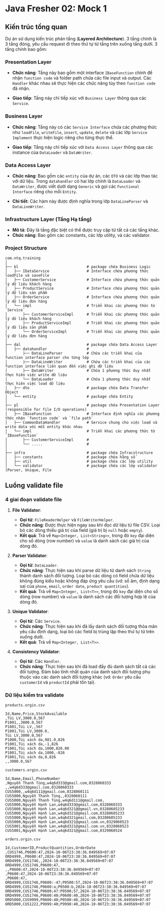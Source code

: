 # Java Fresher 02: Mock 1

## Kiến trúc tổng quan

Dự án sử dụng kiến trúc phân tầng (**Layered Architecture**). 3 tầng chính là 3 tầng đóng, yêu cầu request đi theo thứ
tự từ tầng trên xuống tầng dưới. 3 tầng chính bao gồm:

### Presentation Layer

- **Chức năng**: Tầng này bao gồm một interface `IBaseFunction` chính để nhận `function code` và folder path chứa các
  file
  input và output. Các `Handler` khác nhau sẽ thực hiện các chức năng tùy theo `function code` đã nhận.

- **Giao tiếp**: Tầng này chỉ tiếp xúc với `Business Layer` thông qua các `Service`.

### Business Layer

- **Chức năng**: Tầng này có các `Service Interface` chứa các phương thức như `loadFile`, `writeFile`, `insert`,
  `update`, `delete` và các lớp `Service Implement` thực hiện logic riêng cho từng thực thể.

- **Giao tiếp**: Tầng này chỉ tiếp xúc với `Data Access Layer` thông qua các instance của `DataLoader` và `DataWriter`.

### Data Access Layer

- **Chức năng**: Bao gồm các `entity` của dự án, các `DTO` và các lớp thao tác với dữ liệu. Trong `datahandler` có hai
  lớp chính là `DataLoader` và `DataWriter`, được viết dưới dạng `Generic` và gọi các `Functional Interface` riêng cho
  mỗi `Entity`.

- **Chi tiết**: Các hàm này được định nghĩa trong lớp `DataLineParser` và `DataLineWriter`.

### Infrastructure Layer (Tầng Hạ tầng)

- **Mô tả**: Đây là tầng đặc biệt có thể được truy cập từ tất cả các tầng khác.
- **Chức năng**: Bao gồm các constants, các lớp utility, và các validator.

### Project Structure

```
com.ntq.training
│
├── bl                               # package chứa Business Logic
│   ├── IDataService                 # Interface chứa phương thức loadFile và saveFile
│   ├── CustomerService              # Interface chứa phương thức quản lý dữ liệu khách hàng
│   ├── ProductService               # Interface chứa phương thức quản lý dữ liệu sản phẩm
│   ├── OrderService                 # Interface chứa phương thức quản lý dữ liệu đơn hàng
│   └── impl                         # Triển khai các phương thức từ `Service`
│       ├── CustomerServiceImpl      # Triển khai các phương thức quản lý dữ liệu khách hàng
│       ├── ProductServiceImpl       # Triển khai các phương thức quản lý dữ liệu sản phẩm
│       └── OrderServiceImpl         # Triển khai các phương thức quản lý dữ liệu đơn hàng
│
├── dal                              # package chứa Data Access Layer
│   ├── datahandler                  # 
│       ├── DataLineParser           # Chứa các triển khai của function interface parser cho từng lớp 
│       ├── DataLineWriter           # Chứa các triển khai của các function interface liên quan đến việc ghi dữ liệu
│       ├── DataWriter               # Chứa 1 phương thức duy nhất thực hiên việc write dữ liệu
│       └── DataLoader               # Chứa 1 phương thức duy nhất thực hiên việc load dữ liệu
│   ├── dto                          # package chứa Data Transfer Object
│   └── entity                       # package chứa Entity
│
├── pl                               # package chứa Presentation Layer (responsible for file I/O operations)
│   ├── IBaseFunction                # Interface định nghĩa các phương thức nhận `function code` và `file path`
│   ├── CommonDataHandler            # Service chung cho việc load và write data với mỗi entity khác nhau
│   └── impl                         # Triển khai các phương thức từ `IBaseFunction`
│       ├── CustomerServiceImpl      # 
│       └── .....                    # 
│
├── infra                            # package chứa Infracstructure
│   ├── constants                    # package chứa hằng số 
│   ├── util                         # package chứa các lớp utility
│   └── validator                    # package chứa các lớp validator (Parser, Unique, File
```

## Luồng validate file

### 4 giai đoạn validate file

1. **File Validator**:
    - **Gọi từ**: `FileReaderHelper` và `FileWriterHelper`.
    - **Chức năng**: Được thực hiện ngay sau khi đọc dữ liệu từ file CSV. Loại bỏ các dòng thiếu giá trị của field (giá
      trị bị `null` hoặc `empty`).
    - **Kết quả**: Trả về `Map<Integer, List<String>>`, trong đó `key` đại diện cho số dòng (row number) và `value` là
      danh sách các giá trị của dòng đó.

2. **Parser Validator**:
    - **Gọi từ**: `DataLoader`.
    - **Chức năng**: Thực hiện sau khi parse dữ liệu từ danh sách `String` thành danh sách đối tượng. Loại bỏ các dòng
      có field chứa dữ liệu không đúng kiểu hoặc không đáp ứng yêu cầu (vd: số âm, định dạng sai của `phone`, `email`,
      `order date`, `product quantities`).
    - **Kết quả**: Trả về `Map<Integer, List<T>>`, trong đó `key` đại diện cho số dòng (row number) và `value` là danh
      sách các đối tượng hợp lệ của dòng đó.

3. **Unique Validator**:
    - **Gọi từ**: Các `Service`.
    - **Chức năng**: Thực hiện sau khi đã lấy danh sách đối tượng thỏa mãn yêu cầu định dạng, loại bỏ các field bị trùng
      lặp theo thứ tự từ trên xuống dưới.
    - **Kết quả**: Trả về `Map<Integer, List<T>>`.

4. **Consistency Validator**:
    - **Gọi từ**: Các `Handler`.
    - **Chức năng**: Thực hiện sau khi đã load đầy đủ danh sách tất cả các đối tượng. Đảm bảo tính nhất quán của danh
      sách đối tượng phụ thuộc vào các danh sách đối tượng khác (vd: `Order` yêu cầu `customerId` và `productId` phải
      tồn tại).

### Dữ liệu kiểm tra validate

`products.orgin.csv`

```csv
Id,Name,Price,StockAvailable
,Túi LV,3000.0,567
P1001,,3000.0,567
P1001,Túi LV,,567
P1001,Túi LV,3000.0,
Túi LV,3000.0,567
P1000,Túi xách da,981.0,826
P1001,Túi xách da,-1,826
P1001,Túi xách da,1000,826.00
P1001,Túi xách da,1000,-826
P1001,Túi xách da,0,826
,,3000.0,567
```

`customers.orgin.csv`

```csv
Id,Name,Email,PhoneNumber
,Nguyễn Thanh Tùng,w4q6d333@gmail.com,0328060333
,,w4q6d333@gmail.com,0328060333
CUS5000,,w4q6d111@gmail.com,0328060111
CUS5000,Nguyễn Thanh Tùng,,0328060111
CUS5000,Nguyễn Thanh Tùng,w4q6d111@gmail.com,
CUS5000,Nguyễn Hạnh Lan,w4q6d333@gmail.com,0328060333
CUS5000,Nguyễn Hạnh Lan,w4q6d321@@gmail.vn,03280605233
CUS5000,Nguyễn Hạnh Lan,w4q6d321@gmail.com,03280605233
CUS5000,Nguyễn Hạnh Lan,w4q6d321gmail.com,03280605233
CUS5000,Nguyễn Hạnh Lan,w4q6d321@gmail.com.vn,0329060523
CUS5001,Nguyễn Hạnh Lan,w4q6d321@gmail.com.vn,0328060523
CUS5001,Nguyễn Hạnh Lan,w4q6d321@gmail.com,0329060524
```

`orders.orgin.csv`

```csv
Id,CustomerID,ProductQuantities,OrderDate
,CUS1746,P0600:47,2024-10-06T23:38:36.049569+07:07
ORD4999,,P0600:47,2024-10-06T23:38:36.049569+07:07
ORD4999,CUS1746,,2024-10-06T23:38:36.049569+07:07
ORD4999,CUS1746,P0600:47,
,,P0600:47,2024-10-06T23:38:36.049569+07:07
,P0600:47,2024-10-06T23:38:36.049569+07:07
,P0600:47,
ORD4999,CUS1746,P0600:-47;P0500:57,2024-10-06T23:38:36.049569+07:07
ORD4999,CUS1746,P0600:a;P0500:b,2024-10-06T23:38:36.049569+07:07
ORD4999,CUS1746,P0600;47:P0500;57,2024-10-06T23:38:36.049569+07:07
ORD4999,CUS1746,P0600:40;P0600:40,2024-10-06T23:38:36.049569+07:07
ORD5000,CUS9999,P0600:40;P0500:40,2024-10-06T23:38:36.049569+07:07
ORD5000,CUS1222,P9999:40;P9998:40,2024-10-06T23:38:36.049569+07:07
```

